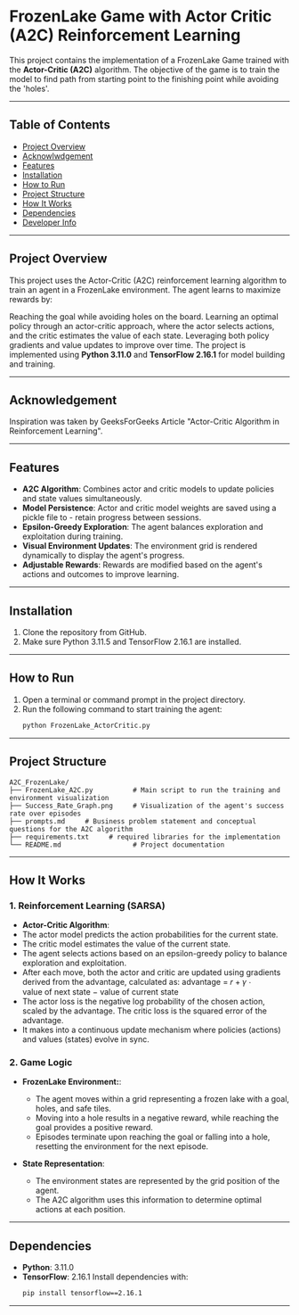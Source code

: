 # FrozenLake Game with Actor Critic (A2C) Reinforcement Learning

This project contains the implementation of a FrozenLake Game trained with the **Actor-Critic (A2C)** algorithm. The objective of the game is to train the model to find path from starting point to the finishing point while avoiding the 'holes'.

---

## Table of Contents
- [Project Overview](#project-overview)
- [Acknowlwdgement](#acknowledgement)
- [Features](#features)  
- [Installation](#installation)  
- [How to Run](#how-to-run)  
- [Project Structure](#project-structure)  
- [How It Works](#how-it-works)  
- [Dependencies](#dependencies)  
- [Developer Info](#developer-info)  

---

## Project Overview
This project uses the Actor-Critic (A2C) reinforcement learning algorithm to train an agent in a FrozenLake environment. The agent learns to maximize rewards by:

Reaching the goal while avoiding holes on the board.
Learning an optimal policy through an actor-critic approach, where the actor selects actions, and the critic estimates the value of each state.
Leveraging both policy gradients and value updates to improve over time.
The project is implemented using **Python 3.11.0** and **TensorFlow 2.16.1** for model building and training.

---

## Acknowledgement
Inspiration was taken by GeeksForGeeks Article "Actor-Critic Algorithm in Reinforcement Learning".

---

## Features
- **A2C Algorithm**: Combines actor and critic models to update policies and state values simultaneously.
- **Model Persistence**: Actor and critic model weights are saved using a pickle file to - retain progress between sessions.
- **Epsilon-Greedy Exploration**: The agent balances exploration and exploitation during training.
- **Visual Environment Updates**: The environment grid is rendered dynamically to display the agent's progress.
- **Adjustable Rewards**: Rewards are modified based on the agent's actions and outcomes to improve learning.

---

## Installation
1. Clone the repository from GitHub.
2. Make sure Python 3.11.5 and TensorFlow 2.16.1 are installed.

---

## How to Run
1. Open a terminal or command prompt in the project directory.
2. Run the following command to start training the agent:
   ```bash
   python FrozenLake_ActorCritic.py
   ```
   
---

## Project Structure
```
A2C_FrozenLake/
├── FrozenLake_A2C.py          # Main script to run the training and environment visualization
├── Success_Rate_Graph.png     # Visualization of the agent's success rate over episodes
├── prompts.md     # Business problem statement and conceptual questions for the A2C algorithm
├── requirements.txt     # required libraries for the implementation
└── README.md                  # Project documentation

```

---

## How It Works

### 1. **Reinforcement Learning (SARSA)**
- **Actor-Critic Algorithm**:  
- The actor model predicts the action probabilities for the current state.
- The critic model estimates the value of the current state.
- The agent selects actions based on an epsilon-greedy policy to balance exploration and exploitation.
- After each move, both the actor and critic are updated using gradients derived from the advantage, calculated as:
advantage = 𝑟 + 𝛾 ⋅ value of next state − value of current state
- The actor loss is the negative log probability of the chosen action, scaled by the advantage. The critic loss is the squared error of the advantage.
- It makes into a continuous update mechanism where policies (actions) and values (states) evolve in sync.

### 2. **Game Logic**
- **FrozenLake Environment:**:  
  - The agent moves within a grid representing a frozen lake with a goal, holes, and safe tiles.
  - Moving into a hole results in a negative reward, while reaching the goal provides a positive reward.
  - Episodes terminate upon reaching the goal or falling into a hole, resetting the environment for the next episode.

- **State Representation**:  
  - The environment states are represented by the grid position of the agent.
  - The A2C algorithm uses this information to determine optimal actions at each position.

---

## Dependencies
- **Python**: 3.11.0  
- **TensorFlow**: 2.16.1 
   Install dependencies with:
   ```bash
   pip install tensorflow==2.16.1
   ```

---
